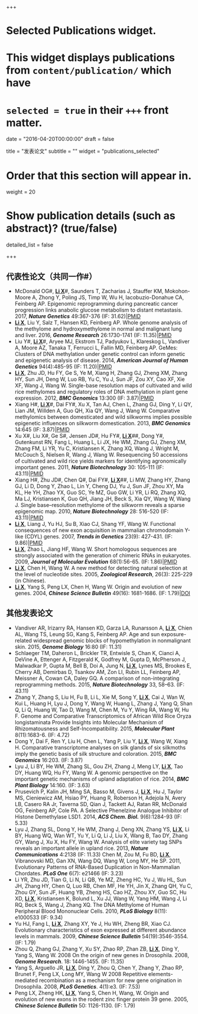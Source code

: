 +++
# Selected Publications widget.
# This widget displays publications from `content/publication/` which have
# `selected = true` in their `+++` front matter.

date = "2016-04-20T00:00:00"
draft = false

title = "发表论文"
subtitle = ""
widget = "publications_selected"

# Order that this section will appear in.
weight = 20

# Show publication details (such as abstract)? (true/false)
detailed_list = false

+++

## 代表性论文（共同一作#）
* McDonald OG#, <u>**Li X**</u>#, Saunders T, Zacharias J, Stauffer KM, Mokohon-Moore A, Zhong Y, Poling JS, Timp W, Wu H, Iacobuzio-Donahue CA, Feinberg AP. Epigenomic reprogramming during pancreatic cancer progression links anabolic glucose metabolism to distant metastasis. 2017, ***Nature Genetics*** 49:367-376 (IF: 31.62)|[PMID](https://www.ncbi.nlm.nih.gov/pubmed/28092686)
* <u>**Li X**</u>, Liu Y, Salz T, Hansen KD, Feinberg AP. Whole genome analysis of the methylome and hydroxymethylome in normal and malignant lung and liver. 2016, ***Genome Research*** 26:1730-1741 (IF: 11.35)|[PMID](https://www.ncbi.nlm.nih.gov/pubmed/27737935)
* Liu Y#, <u>**Li X**</u>#, Aryee MJ, Ekstrom TJ, Padyukov L, Klareskog L, Vandiver A, Moore AZ, Tanaka T, Ferrucci L, Fallin MD, Feinberg AP. GeMes: Clusters of DNA methylation under genetic control can inform genetic and epigenetic analysis of disease. 2014, ***American Journal of Human Genetics*** 94(4):485-95 (IF: 11.20)|[PMID](https://www.ncbi.nlm.nih.gov/pubmed/24656863)
* <u>**Li X**</u>, Zhu JD, Hu FY, Ge S, Ye M,  Xiang H, Zhang GJ, Zheng XM, Zhang HY, Sun JH, Deng W, Luo RB, Yu C, Yu J, Sun JF, Zou XY, Cao XF, Xie XF, Wang J, Wang W. Single-base resolution maps of cultivated and wild rice methylomes and regulatory roles of DNA methylation in plant gene expression. 2012,  ***BMC Genomics*** 13:300 (IF: 3.87)|[PMID](https://www.ncbi.nlm.nih.gov/pubmed/22747568)
* Xiang H#, <u>**Li X**</u>#, Dai FY#, Xu X, Tan AJ, Chen L, Zhang GJ, Ding Y, Li QY, Lian JM, Willden A, Guo QH, Xia QY, Wang J, Wang W. Comparative methylomics between domesticated and wild silkworms implies possible epigenetic influences on silkworm domestication. 2013, ***BMC Genomics*** 14:645 (IF: 3.87)|[PMID](https://www.ncbi.nlm.nih.gov/pubmed/24059350)
* Xu X#, Liu X#, Ge S#, Jensen JD#, Hu FY#, <u>**Li X**</u>##, Dong Y#, Gutenkunst RN, Fang L, Huang L, Li JX, He WM, Zhang GJ, Zheng XM, Zhang FM, Li YR, Yu C, Kristiansen K, Zhang XQ, Wang J, Wright M, McCouch S, Nielsen R, Wang J, Wang W. Resequencing 50 accessions of cultivated and wild rice yields markers for identifying agronomically important genes. 2011, ***Nature Biotechnology*** 30: 105-111 (IF: 43.11)|[PMID](https://www.ncbi.nlm.nih.gov/pubmed/22158310)
* Xiang H#, Zhu JD#, Chen Q#, Dai FY#, <u>**Li X**</u>##, Li MW, Zhang HY, Zhang GJ, Li D, Dong Y, Zhao L, Lin Y, Cheng DJ, Yu J, Sun JF, Zhou XY, Ma KL, He YH, Zhao YX, Guo SC, Ye MZ, Guo GW, Li YR, Li RQ, Zhang XQ, Ma LJ, Kristiansen K, Guo QH, Jiang JH, Beck S, Xia QY, Wang W, Wang J. Single base–resolution methylome of the silkworm reveals a sparse epigenomic map. 2010, ***Nature Biotechnology*** 28: 516-520 (IF: 43.11)|[PMID](https://www.ncbi.nlm.nih.gov/pubmed/20436463)
* <u>**Li X**</u>, Liang J, Yu HJ, Su B, Xiao CJ, Shang YF, Wang W. Functional consequences of new exon acquisition in mammalian chromodomain Y-like (CDYL) genes. 2007, ***Trends in Genetics*** 23(9): 427-431. (IF: 9.86)|[PMID](https://www.ncbi.nlm.nih.gov/pubmed/17573145)
* <u>**Li X**</u>, Zhao L, Jiang HF, Wang W. Short homologous sequences are strongly associated with the generation of chimeric RNAs in eukaryotes. 2009, ***Journal of Molecular Evolution*** 68(1):56-65. (IF: 1.86)|[PMID](https://www.ncbi.nlm.nih.gov/pubmed/19089307)
* <u>**Li X**</u>, Chen H, Wang W. A new method for detecting natural selection at the level of nucleotide sites. 2005, ***Zoological Research***, 26(3): 225-229 (in Chinese).
* <u>**Li X**</u>, Yang S, Peng LX, Chen H, Wang W. Origin and evolution of new genes. 2004, ***Chinese Science Bulletin*** 49(16): 1681-1686. (IF: 1.79)|[DOI](https://link.springer.com/article/10.1007/BF03184298)

## 其他发表论文
* Vandiver AR, Irizarry RA, Hansen KD, Garza LA, Runarsson A, <u>**Li X**</u>, Chien AL, Wang TS, Leung SG, Kang S, Feinberg AP. Age and sun exposure-related widespread genomic blocks of hypomethylation in nonmalignant skin. 2015, ***Genome Biology*** 16:80 (IF: 11.31)
* Schlaeger TM, Daheron L, Brickler TR, Entwisle S, Chan K, Cianci A, DeVine A, Ettenger A, Fitzgerald K, Godfrey M, Gupta D, McPherson J, Malwadkar P, Gupta M, Bell B, Doi A, Jung N, <u>**Li X**</u>, Lynes MS, Brookes E, Cherry AB, Demirbas D, Tsankov AM, Zon LI, Rubin LL, Feinberg AP, Meissner A, Cowan CA, Daley GQ. A comparison of non-integrating reprogramming methods. 2015, ***Nature Biotechnology*** 33, 58–63. (IF: 43.11)
* Zhang Y, Zhang S, Liu H, Fu B, Li L, Xie M, Song Y, <u>**Li X**</u>, Cai J, Wan W, Kui L, Huang H, Lyu J, Dong Y, Wang W, Huang L, Zhang J, Yang Q, Shan Q, Li Q, Huang W, Tao D, Wang M, Chen M, Yu Y, Wing RA, Wang W, Hu F. Genome and Comparative Transcriptomics of African Wild Rice Oryza longistaminata Provide Insights into Molecular Mechanism of Rhizomatousness and Self-Incompatibility. 2015, ***Molecular Plant*** 8(11):1683-6. (IF: 4.72)
* Dong Y, Dai F, Ren Y, Liu H, Chen L, Yang P, Liu Y, <u>**Li X**</u>, Wang W, Xiang H. Comparative transcriptome analyses on silk glands of six silkmoths imply the genetic basis of silk structure and coloration. 2015, ***BMC Genomics*** 16:203. (IF: 3.87)
* Lyu J, Li BY, He WM, Zhang SL, Gou ZH, Zhang J, Meng LY, <u>**Li X**</u>, Tao DY, Huang WQ, Hu FY, Wang W. A genomic perspective on the important genetic mechanisms of upland adaptation of rice. 2014, ***BMC Plant Biology*** 14:160. (IF: 3.63)
* Prusevich P, Kalin JH, Ming SA, Basso M, Givens J, <u>**Li X**</u>, Hu J, Taylor MS, Cieniewicz AM, Hsiao PY, Huang R, Roberson H, Adejola N, Avery LB, Casero RA Jr, Taverna SD, Qian J, Tackett AJ, Ratan RR, McDonald OG, Feinberg AP, Cole PA. A Selective Phenelzine Analogue Inhibitor of Histone Demethylase LSD1. 2014, ***ACS Chem. Biol.*** 9(6):1284-93 (IF: 5.33)
* Lyu J, Zhang SL, Dong Y, He WM, Zhang J, Deng XN, Zhang YS, <u>**Li X**</u>, Li BY, Huang WQ, Wan WT, Yu Y, Li Q, Li J, Liu X, Wang B, Tao DY, Zhang GY, Wang J, Xu X, Hu FY, Wang W. Analysis of elite variety tag SNPs reveals an important allele in upland rice. 2013, ***Nature Communications*** 4:2138 (IF: 11.33)
Chen M, Zou M, Fu BD, <u>**Li X**</u>, Vibranovski MD, Gan XN, Wang DQ, Wang W, Long MY, He SP. 2011, Evolutionary Patterns of RNA-Based Duplication in Non-Mammalian Chordates. ***PLoS One*** 6(7): e21466 (IF: 3.23)
* Li YR, Zhu JD, Tian G, Li N, Li QB, Ye MZ, Zheng HC, Yu J, Wu HL, Sun JH, Zhang HY, Chen Q, Luo RB, Chen MF, He YH, Jin X, Zhang QH, Yu C, Zhou GY, Sun JF, Huang YB, Zheng HS, Cao HZ, Zhou XY, Guo SC, Hu XD, <u>**Li X**</u>, Kristiansen K, Bolund L, Xu JJ, Wang W, Yang HM, Wang J, Li RQ, Beck S, Wang J, Zhang XQ. The DNA Methylome of Human Peripheral Blood Mononuclear Cells. 2010, ***PLoS Biology*** 8(11): e1000533 (IF: 9.34)
* Yu HJ, Fang L, <u>**Li X**</u>, Zhang XY, Ye J, Hu WH, Zheng BR, Xiao CJ. Evolutionary characteristics of exon expressed at different abundance levels in mammals. 2009, ***Chinese Science Bulletin*** 54(19):3546-3554. (IF: 1.79)
* Zhou Q, Zhang GJ, Zhang Y, Xu SY, Zhao RP, Zhan ZB, <u>**Li X**</u>, Ding Y, Yang S, Wang W. 2008 On the origin of new genes in Drosophila. 2008, ***Genome Research***. 18: 1446-1455. (IF: 11.35)
* Yang S, Arguello JR, <u>**Li X**</u>, Ding Y, Zhou Q, Chen Y, Zhang Y, Zhao RP, Brunet F, Peng LX, Long MY, Wang W 2008 Repetitive elements-mediated recombination as a mechanism for new gene origination in Drosophila. 2008, ***PLoS Genetics***. 4(1):e3. (IF: 7.53)
* Peng LX, Zheng HK, <u>**Li X**</u>, Yang S, Chen H, Wang, W. Origin and evolution of new exons in the rodent zinc finger protein 39 gene. 2005, ***Chinese Science Bulletin*** 50: 1126-1130. (IF: 1.79)
